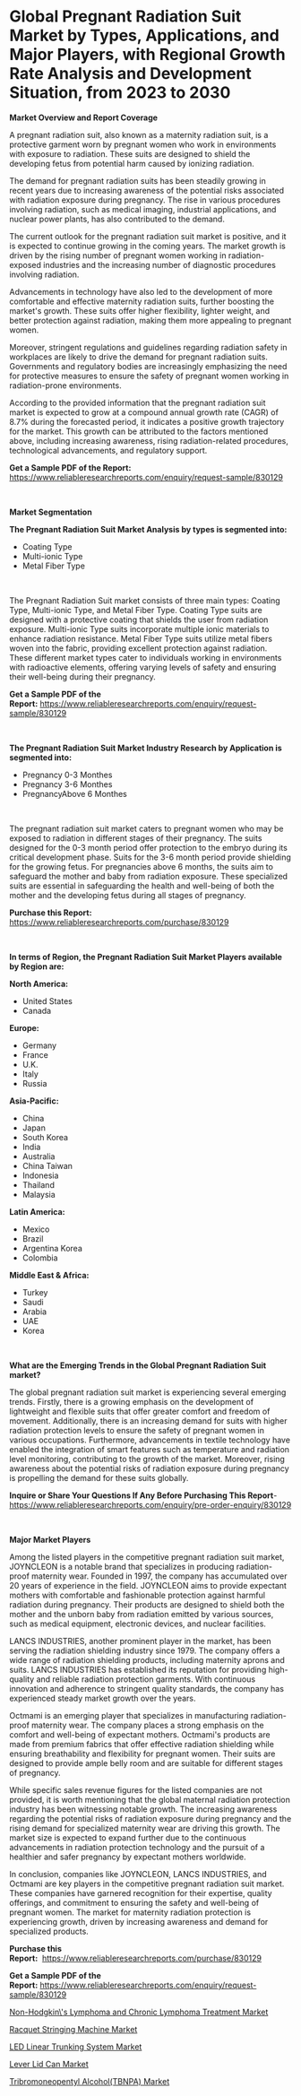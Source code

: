<p><h1>Global Pregnant Radiation Suit Market by Types, Applications, and Major Players, with Regional Growth Rate Analysis and Development Situation, from 2023 to 2030</h1></p><p><strong>Market Overview and Report Coverage</strong></p>
<p><p>A pregnant radiation suit, also known as a maternity radiation suit, is a protective garment worn by pregnant women who work in environments with exposure to radiation. These suits are designed to shield the developing fetus from potential harm caused by ionizing radiation.</p><p>The demand for pregnant radiation suits has been steadily growing in recent years due to increasing awareness of the potential risks associated with radiation exposure during pregnancy. The rise in various procedures involving radiation, such as medical imaging, industrial applications, and nuclear power plants, has also contributed to the demand.</p><p>The current outlook for the pregnant radiation suit market is positive, and it is expected to continue growing in the coming years. The market growth is driven by the rising number of pregnant women working in radiation-exposed industries and the increasing number of diagnostic procedures involving radiation.</p><p>Advancements in technology have also led to the development of more comfortable and effective maternity radiation suits, further boosting the market's growth. These suits offer higher flexibility, lighter weight, and better protection against radiation, making them more appealing to pregnant women.</p><p>Moreover, stringent regulations and guidelines regarding radiation safety in workplaces are likely to drive the demand for pregnant radiation suits. Governments and regulatory bodies are increasingly emphasizing the need for protective measures to ensure the safety of pregnant women working in radiation-prone environments.</p><p>According to the provided information that the pregnant radiation suit market is expected to grow at a compound annual growth rate (CAGR) of 8.7% during the forecasted period, it indicates a positive growth trajectory for the market. This growth can be attributed to the factors mentioned above, including increasing awareness, rising radiation-related procedures, technological advancements, and regulatory support.</p></p>
<p><strong>Get a Sample PDF of the Report:</strong> <a href="https://www.reliableresearchreports.com/enquiry/request-sample/830129">https://www.reliableresearchreports.com/enquiry/request-sample/830129</a></p>
<p>&nbsp;</p>
<p><strong>Market Segmentation</strong></p>
<p><strong>The Pregnant Radiation Suit Market Analysis by types is segmented into:</strong></p>
<p><ul><li>Coating Type</li><li>Multi-ionic Type</li><li>Metal Fiber Type</li></ul></p>
<p>&nbsp;</p>
<p><p>The Pregnant Radiation Suit market consists of three main types: Coating Type, Multi-ionic Type, and Metal Fiber Type. Coating Type suits are designed with a protective coating that shields the user from radiation exposure. Multi-ionic Type suits incorporate multiple ionic materials to enhance radiation resistance. Metal Fiber Type suits utilize metal fibers woven into the fabric, providing excellent protection against radiation. These different market types cater to individuals working in environments with radioactive elements, offering varying levels of safety and ensuring their well-being during their pregnancy.</p></p>
<p><strong>Get a Sample PDF of the Report:</strong>&nbsp;<a href="https://www.reliableresearchreports.com/enquiry/request-sample/830129">https://www.reliableresearchreports.com/enquiry/request-sample/830129</a></p>
<p>&nbsp;</p>
<p><strong>The Pregnant Radiation Suit Market Industry Research by Application is segmented into:</strong></p>
<p><ul><li>Pregnancy 0-3 Monthes</li><li>Pregnancy 3-6 Monthes</li><li>PregnancyAbove 6 Monthes</li></ul></p>
<p>&nbsp;</p>
<p><p>The pregnant radiation suit market caters to pregnant women who may be exposed to radiation in different stages of their pregnancy. The suits designed for the 0-3 month period offer protection to the embryo during its critical development phase. Suits for the 3-6 month period provide shielding for the growing fetus. For pregnancies above 6 months, the suits aim to safeguard the mother and baby from radiation exposure. These specialized suits are essential in safeguarding the health and well-being of both the mother and the developing fetus during all stages of pregnancy.</p></p>
<p><strong>Purchase this Report:</strong>&nbsp; <a href="https://www.reliableresearchreports.com/purchase/830129">https://www.reliableresearchreports.com/purchase/830129</a></p>
<p>&nbsp;</p>
<p><strong>In terms of Region, the Pregnant Radiation Suit Market Players available by Region are:</strong></p>
<p>
    <p> <strong> North America: </strong>
        <ul>
            <li>United States</li>
            <li>Canada</li>
        </ul>
        </p> 
    <p> <strong> Europe: </strong>
        <ul>
            <li>Germany</li>
            <li>France</li>
            <li>U.K.</li>
            <li>Italy</li>
            <li>Russia</li>
        </ul>
        </p> 
    <p> <strong> Asia-Pacific: </strong>
        <ul>
            <li>China</li>
            <li>Japan</li>
            <li>South Korea</li>
            <li>India</li>
            <li>Australia</li>
            <li>China Taiwan</li>
            <li>Indonesia</li>
            <li>Thailand</li>
            <li>Malaysia</li>
        </ul>
        </p> 
    <p> <strong> Latin America: </strong>
        <ul>
            <li>Mexico</li>
            <li>Brazil</li>
            <li>Argentina Korea</li>
            <li>Colombia</li>
        </ul>
        </p> 
    <p> <strong> Middle East & Africa: </strong>
        <ul>
            <li>Turkey</li>
            <li>Saudi</li>
            <li>Arabia</li>
            <li>UAE</li>
            <li>Korea</li>
        </ul>
    </p>
    </p>
<p>&nbsp;</p>
<p><strong>What are the Emerging Trends in the Global Pregnant Radiation Suit market?</strong></p>
<p><p>The global pregnant radiation suit market is experiencing several emerging trends. Firstly, there is a growing emphasis on the development of lightweight and flexible suits that offer greater comfort and freedom of movement. Additionally, there is an increasing demand for suits with higher radiation protection levels to ensure the safety of pregnant women in various occupations. Furthermore, advancements in textile technology have enabled the integration of smart features such as temperature and radiation level monitoring, contributing to the growth of the market. Moreover, rising awareness about the potential risks of radiation exposure during pregnancy is propelling the demand for these suits globally.</p></p>
<p><strong>Inquire or Share Your Questions If Any Before Purchasing This Report</strong>- <a href="https://www.reliableresearchreports.com/enquiry/pre-order-enquiry/830129">https://www.reliableresearchreports.com/enquiry/pre-order-enquiry/830129</a></p>
<p>&nbsp;</p>
<p><strong>Major Market Players</strong></p>
<p><p>Among the listed players in the competitive pregnant radiation suit market, JOYNCLEON is a notable brand that specializes in producing radiation-proof maternity wear. Founded in 1997, the company has accumulated over 20 years of experience in the field. JOYNCLEON aims to provide expectant mothers with comfortable and fashionable protection against harmful radiation during pregnancy. Their products are designed to shield both the mother and the unborn baby from radiation emitted by various sources, such as medical equipment, electronic devices, and nuclear facilities.</p><p>LANCS INDUSTRIES, another prominent player in the market, has been serving the radiation shielding industry since 1979. The company offers a wide range of radiation shielding products, including maternity aprons and suits. LANCS INDUSTRIES has established its reputation for providing high-quality and reliable radiation protection garments. With continuous innovation and adherence to stringent quality standards, the company has experienced steady market growth over the years.</p><p>Octmami is an emerging player that specializes in manufacturing radiation-proof maternity wear. The company places a strong emphasis on the comfort and well-being of expectant mothers. Octmami's products are made from premium fabrics that offer effective radiation shielding while ensuring breathability and flexibility for pregnant women. Their suits are designed to provide ample belly room and are suitable for different stages of pregnancy.</p><p>While specific sales revenue figures for the listed companies are not provided, it is worth mentioning that the global maternal radiation protection industry has been witnessing notable growth. The increasing awareness regarding the potential risks of radiation exposure during pregnancy and the rising demand for specialized maternity wear are driving this growth. The market size is expected to expand further due to the continuous advancements in radiation protection technology and the pursuit of a healthier and safer pregnancy by expectant mothers worldwide.</p><p>In conclusion, companies like JOYNCLEON, LANCS INDUSTRIES, and Octmami are key players in the competitive pregnant radiation suit market. These companies have garnered recognition for their expertise, quality offerings, and commitment to ensuring the safety and well-being of pregnant women. The market for maternity radiation protection is experiencing growth, driven by increasing awareness and demand for specialized products.</p></p>
<p><strong>Purchase this Report:</strong>&nbsp;&nbsp;<a href="https://www.reliableresearchreports.com/purchase/830129">https://www.reliableresearchreports.com/purchase/830129</a></p>
<p></p>
<p><strong>Get a Sample PDF of the Report:</strong>&nbsp;<a href="https://www.reliableresearchreports.com/enquiry/request-sample/830129">https://www.reliableresearchreports.com/enquiry/request-sample/830129</a></p>
<p><p><a href="https://github.com/JameTravis/Market-Research-Report-List-2/blob/main/non-hodgkins-lymphoma-and-chronic-lymphoma-treatment-market.md">Non-Hodgkin\'s Lymphoma and Chronic Lymphoma Treatment Market</a></p><p><a href="https://www.linkedin.com/pulse/racquet-stringing-machine-market-size-share-global-analysis/">Racquet Stringing Machine Market</a></p><p><a href="https://medium.com/@jaylonlesch/analyzing-led-linear-trunking-system-market-global-industry-perspective-and-forecast-2023-to-91b5231dd067">LED Linear Trunking System Market</a></p><p><a href="https://medium.com/@janrussell6445/lever-lid-can-market-insights-into-market-cagr-market-trends-and-growth-strategies-15e13e9a9a02">Lever Lid Can Market</a></p><p><a href="https://github.com/RichRobinson5/Market-Research-Report-List-2/blob/main/tribromoneopentyl-alcoholtbnpa-market.md">Tribromoneopentyl Alcohol(TBNPA) Market</a></p></p>